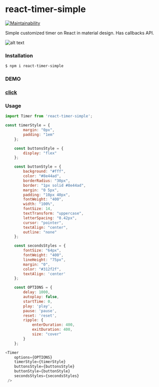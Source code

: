 # react-timer-simple

[![Maintainability](https://api.codeclimate.com/v1/badges/99a072a5ec6206373611/maintainability)](https://codeclimate.com/github/coolswood/react-timer-simple/maintainability)

Simple customized timer on React in material design. Has callbacks API.

![alt text](https://coolswood.github.io/npm/react-timer-simple/image.gif)

### Installation

```sh
$ npm i react-timer-simple
```

### DEMO

### [click](https://coolswood.github.io/projects/error-jurnal)

### Usage

```javascript
import Timer from 'react-timer-simple';

const timerStyle = {
        margin: "0px",
        padding: "1em"
    };

    const buttonsStyle = {
        display: "flex"
    };

    const buttonStyle = {
        background: "#fff",
        color: "#8e44ad",
        borderRadius: "30px",
        border: "1px solid #8e44ad",
        margin: "0 5px",
        padding: "10px 40px",
        fontWeight: "400",
        width: "100%",
        fontSize: 14,
        textTransform: "uppercase",
        letterSpacing: "0.42px",
        cursor: "pointer",
        textAlign: "center",
        outline: "none"
    };

    const secondsStyles = {
        fontSize: "64px",
        fontWeight: "400",
        lineHeight: "75px",
        margin: "0",
        color: "#312f2f",
        textAlign: 'center'
    };

    const OPTIONS = {
        delay: 1000,
        autoplay: false,
        startTime: 0,
        play: 'play',
        pause: 'pause',
        reset: 'reset',
        ripple: {
            enterDuration: 400,
            exitDuration: 400,
            size: "cover"
        }
    };

<Timer
    options={OPTIONS}
    timerStyle={timerStyle}
    buttonsStyle={buttonsStyle}
    buttonStyle={buttonStyle}
    secondsStyles={secondsStyles}
 />
```
